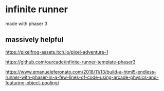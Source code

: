 # infinite runner

made with phaser 3


## massively helpful

https://pixelfrog-assets.itch.io/pixel-adventure-1

https://github.com/ourcade/infinite-runner-template-phaser3

https://www.emanueleferonato.com/2018/11/13/build-a-html5-endless-runner-with-phaser-in-a-few-lines-of-code-using-arcade-physics-and-featuring-object-pooling/

